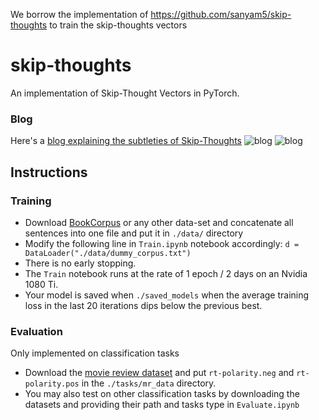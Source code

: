 We borrow the implementation of https://github.com/sanyam5/skip-thoughts to train the skip-thoughts vectors

# skip-thoughts
An implementation of Skip-Thought Vectors in PyTorch.

### Blog
Here's a [blog explaining the subtleties of Skip-Thoughts](http://sanyam5.github.io/my-thoughts-on-skip-thoughts/)
![blog](http://sanyam5.github.io/images/skip-thoughts/skip-rnn.png)
![blog](http://sanyam5.github.io/images/skip-thoughts/impute-rnn.png)

Instructions
------------

### Training
* Download [BookCorpus](http://yknzhu.wixsite.com/mbweb) or any other data-set and concatenate all sentences into one file and put it in `./data/` directory
* Modify the following line in `Train.ipynb` notebook accordingly:
`d = DataLoader("./data/dummy_corpus.txt")`
* There is no early stopping. 
* The `Train` notebook runs at the rate of 1 epoch / 2 days on an Nvidia 1080 Ti. 
* Your model is saved when `./saved_models` when the average training loss in the last 20 iterations dips below the previous best.

### Evaluation
Only implemented on classification tasks
* Download the [movie review dataset](http://www.cs.cornell.edu/people/pabo/movie-review-data/rt-polaritydata.tar.gz) and put `rt-polarity.neg` and  `rt-polarity.pos` in the `./tasks/mr_data` directory.
* You may also test on other classification tasks by downloading the datasets and providing their path and tasks type in `Evaluate.ipynb`

